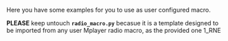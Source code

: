 Here you have some examples for you to use as user configured macro.

**PLEASE** keep untouch **`radio_macro.py`** becasue it is a template designed to be imported from any user Mplayer radio macro, as the provided one 1_RNE
